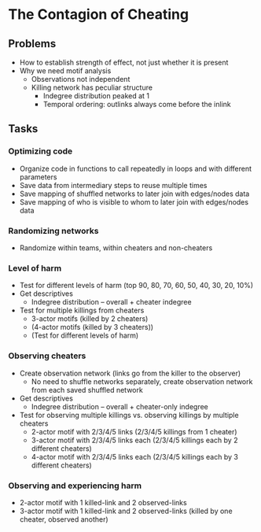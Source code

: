 # The Contagion of Cheating

## Problems
*	How to establish strength of effect, not just whether it is present
*	Why we need motif analysis
    *	Observations not independent
    *	Killing network has peculiar structure
        *	Indegree distribution peaked at 1
        *	Temporal ordering: outlinks always come before the inlink

## Tasks

###	Optimizing code

*	Organize code in functions to call repeatedly in loops and with different parameters
*	Save data from intermediary steps to reuse multiple times
*	Save mapping of shuffled networks to later join with edges/nodes data 
*	Save mapping of who is visible to whom to later join with edges/nodes data 

###   Randomizing networks

*	Randomize within teams, within cheaters and non-cheaters

###	Level of harm

*	Test for different levels of harm (top 90, 80, 70, 60, 50, 40, 30, 20, 10%)
*	Get descriptives
    * Indegree distribution – overall + cheater indegree
* Test for multiple killings from cheaters 
    * 3-actor motifs (killed by 2 cheaters)
    * (4-actor motifs (killed by 3 cheaters))
    * (Test for different levels of harm)
    
###	Observing cheaters

*	Create observation network (links go from the killer to the observer)
    * No need to shuffle networks separately, create observation network from each saved shuffled network
*	Get descriptives
    * Indegree distribution – overall + cheater-only indegree
*	Test for observing multiple killings vs. observing killings by multiple cheaters
    * 2-actor motif with 2/3/4/5 links (2/3/4/5 killings from 1 cheater)
    * 3-actor motif with 2/3/4/5 links each (2/3/4/5 killings each by 2 different cheaters)
    * 4-actor motif with 2/3/4/5 links each (2/3/4/5 killings each by 3 different cheaters)


###	Observing and experiencing harm

* 2-actor motif with 1 killed-link and 2 observed-links
* 3-actor motif with 1 killed-link and 2 observed-links (killed by one cheater, observed another)




